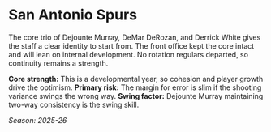 # San Antonio Spurs

The core trio of Dejounte Murray, DeMar DeRozan, and Derrick White gives the staff a clear identity to start from.
The front office kept the core intact and will lean on internal development.
No rotation regulars departed, so continuity remains a strength.

**Core strength:** This is a developmental year, so cohesion and player growth drive the optimism.
**Primary risk:** The margin for error is slim if the shooting variance swings the wrong way.
**Swing factor:** Dejounte Murray maintaining two-way consistency is the swing skill.

_Season: 2025-26_
